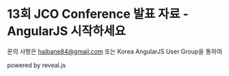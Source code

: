 # 13회 JCO Conference 발표 자료 - AngularJS 시작하세요

문의 사항은 haibane84@gmail.com 또는 Korea AngularJS User Group을 통하여 

powered by reveal.js
